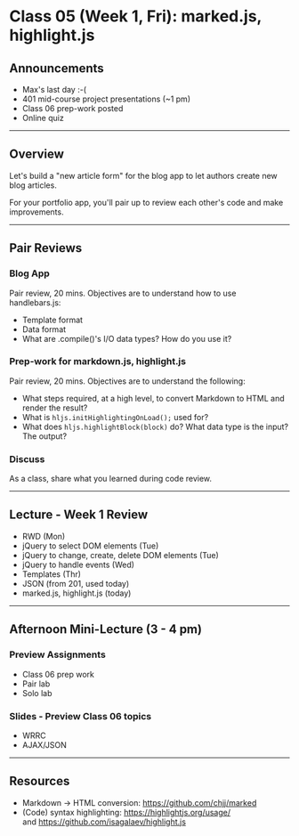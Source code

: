 # Class 05 (Week 1, Fri): marked.js, highlight.js

## Announcements
- Max's last day :-(
- 401 mid-course project presentations (~1 pm)
- Class 06 prep-work posted
- Online quiz

---
## Overview
Let's build a "new article form" for the blog app to let authors create new blog articles.

For your portfolio app, you'll pair up to review each other's code and make improvements.

---
## Pair Reviews

### Blog App
Pair review, 20 mins. Objectives are to understand how to use handlebars.js:
- Template format
- Data format
- What are .compile()'s I/O data types? How do you use it?

### Prep-work for markdown.js, highlight.js
Pair review, 20 mins. Objectives are to understand the following:
- What steps required, at a high level, to convert Markdown to HTML and render the result?
- What is `hljs.initHighlightingOnLoad();` used for?
- What does `hljs.highlightBlock(block)` do? What data type is the input? The output?

### Discuss
As a class, share what you learned during code review.

---
## Lecture - Week 1 Review
- RWD (Mon)
- jQuery to select DOM elements (Tue)
- jQuery to change, create, delete DOM elements (Tue)
- jQuery to handle events (Wed)
- Templates (Thr)
- JSON (from 201, used today)
- marked.js, highlight.js (today)

---
## Afternoon Mini-Lecture (3 - 4 pm)

### Preview Assignments
- Class 06 prep work
- Pair lab
- Solo lab

### Slides - Preview Class 06 topics
- WRRC
- AJAX/JSON

---
## Resources
- Markdown -> HTML conversion: https://github.com/chjj/marked
- (Code) syntax highlighting: https://highlightjs.org/usage/<br>
  and https://github.com/isagalaev/highlight.js
